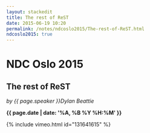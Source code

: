 ```yaml
---
layout: stackedit
title: The rest of ReST
date: 2015-06-19 10:20
permalink: /notes/ndcoslo2015/The-rest-of-ReST.html
ndcoslo2015: true
---
```


# NDC Oslo 2015

## The rest of ReST
*by {{ page.speaker }}Dylan Beattie*

**{{ page.date | date: '%A, %B %Y %H:%M' }}**

{% include vimeo.html id="131641615" %}